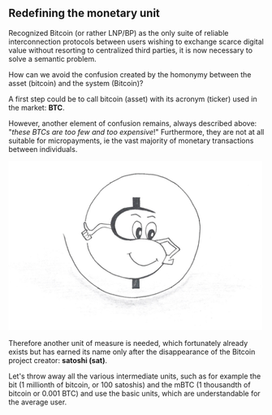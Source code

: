## Redefining the monetary unit ##

Recognized Bitcoin (or rather LNP/BP) as the only suite of reliable interconnection protocols between users wishing to exchange scarce digital value without resorting to centralized third parties, it is now necessary to solve a semantic problem.

How can we avoid the confusion created by the homonymy between the asset (bitcoin) and the system (Bitcoin)?

A first step could be to call bitcoin (asset) with its acronym (ticker) used in the market: **BTC**.

However, another element of confusion remains, always described above: &quot;_these BTCs are too few and too expensive_!&quot;
 Furthermore, they are not at all suitable for micropayments, ie the vast majority of monetary transactions between individuals.

<img src="images/the%20sat.jpg" width="500" alt="the sat">

Therefore another unit of measure is needed, which fortunately already exists but has earned its name only after the disappearance of the Bitcoin project creator: **satoshi (sat)**.

Let&#39;s throw away all the various intermediate units, such as for example the bit (1 millionth of bitcoin, or 100 satoshis) and the mBTC (1 thousandth of bitcoin or 0.001 BTC) and use the basic units, which are understandable for the average user.
